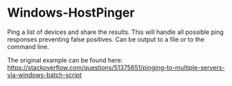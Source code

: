 # Windows-HostPinger
 Ping a list of devices and share the results.
This will handle all possible ping responses preventing false positives.
Can be output to a file or to the command line. 

The original example can be found here:
https://stackoverflow.com/questions/51375651/pinging-to-multiple-servers-via-windows-batch-script